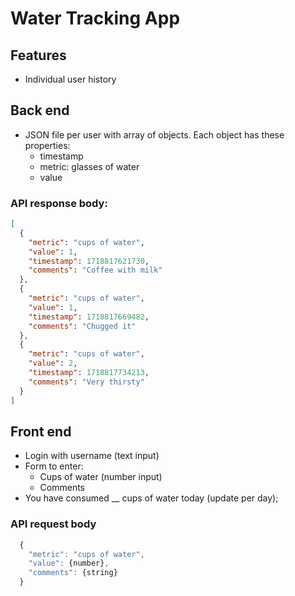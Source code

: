 # Water Tracking App

## Features
- Individual user history

## Back end
* JSON file per user with array of objects. Each object has these properties:
  * timestamp
  * metric: glasses of water
  * value

### API response body:

```json
[
  {
    "metric": "cups of water",
    "value": 1,
    "timestamp": 1718817621730,
    "comments": "Coffee with milk"
  },
  {
    "metric": "cups of water",
    "value": 1,
    "timestamp": 1718817669482,
    "comments": "Chugged it"
  },
  {
    "metric": "cups of water",
    "value": 2,
    "timestamp": 1718817734213,
    "comments": "Very thirsty"
  }
]
```

## Front end
* Login with username (text input)
* Form to enter:
  * Cups of water (number input)
  * Comments
* You have consumed __ cups of water today (update per day);

### API request body
```javascript
  {
    "metric": "cups of water",
    "value": {number},
    "comments": {string}
  }
```